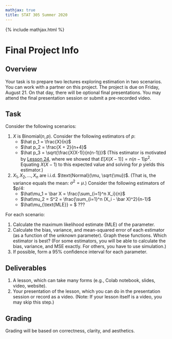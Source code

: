 ```yaml
---
mathjax: true
title: STAT 305 Summer 2020
---
```


{% include mathjax.html %}

# Final Project Info

## Overview

Your task is to prepare two lectures exploring estimation in two scenarios. You can work with a partner on this project. 
The project is due on Friday, August 21. On that day, there will be optional final presentations. You may attend the 
final presentation session or submit a pre-recorded video.

## Task

Consider the following scenarios:

1. $X$ is $\text{Binomial}(n, p)$. Consider the following estimators of $p$:
    - $\hat p_1 = \frac{X}{n}$
    - $\hat p_2 = \frac{X + 2}{n+4}$
    - $\hat p_3 = \sqrt{\frac{X(X-1)}{n(n-1)}}$ (This estimator is motivated by [Lesson 24](https://dlsun.github.io/probability/lotus.html), 
    where we showed that $E[X(X-1)] = n(n-1)p^2$. Equating $X(X-1)$ to this expected value and solving for $p$ yields this estimator.)
2. $X_1, X_2, \ldots, X_n$ are i.i.d. $\text{Normal}(\mu, \sqrt{\mu})$. (That is, the variance equals the mean: $\sigma^2 = \mu$.) 
Consider the following estimators of $p/4:
    - $\hat\mu_1 = \bar X = \frac{\sum_{i=1}^n X_i}{n}$
    - $\hat\mu_2 = S^2 = \frac{\sum_{i=1}^n (X_i - \bar X)^2}{n-1}$
    - $\hat\mu_{\text{MLE}} = $ ???
    
For each scenario:

1. Calculate the maximum likelihood estimate (MLE) of the parameter.
2. Calculate the bias, variance, and mean-squared error of each estimator (as a function of the unknown parameter). Graph these functions. 
Which estimator is best? (For some estimators, you will be able to calculate the bias, variance, and MSE exactly. For others, 
you have to use simulation.)
3. If possible, form a 95% confidence interval for each parameter.
    
## Deliverables

1. A lesson, which can take many forms (e.g., Colab notebook, slides, video, website).
2. Your presentation of the lesson, which you can do in the presentation session or record as a video. (Note: If your lesson 
itself is a video, you may skip this step.)

## Grading

Grading will be based on correctness, clarity, and aesthetics.
